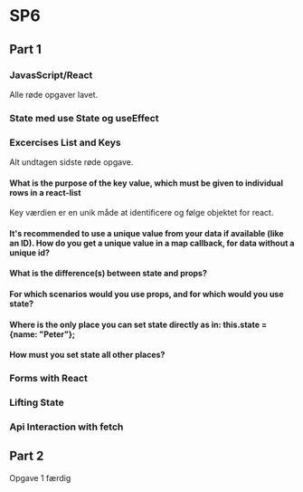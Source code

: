 # SP6

## Part 1


### JavasScript/React
Alle røde opgaver lavet.

### State med use State og useEffect

### Excercises List and Keys
Alt undtagen sidste røde opgave.


#### What is the purpose of the key value, which must be given to individual rows in a react-list
Key værdien er en unik måde at identificere og følge objektet for react. 

#### It's recommended to use a unique value from your data if available (like an ID). How do you get a unique value in a map callback, for data without a unique id?


#### What is the difference(s) between state and props?


#### For which scenarios would you use props, and for which would you use state?


#### Where is the only place you can set state directly as in:  this.state = {name: "Peter"};


#### How must you set state all other places?



### Forms with React

### Lifting State

### Api Interaction with fetch


## Part 2
Opgave 1 færdig
